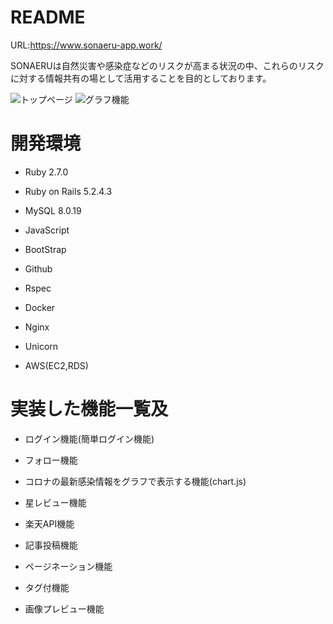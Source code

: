 # README

URL:https://www.sonaeru-app.work/

SONAERUは自然災害や感染症などのリスクが高まる状況の中、これらのリスクに対する情報共有の場として活用することを目的としております。 

![トップページ]( "top")
![グラフ機能](images/colona.png "colona")


# 開発環境

* Ruby 2.7.0

* Ruby on Rails 5.2.4.3

* MySQL 8.0.19

* JavaScript

* BootStrap

* Github

* Rspec

* Docker

* Nginx

* Unicorn

* AWS(EC2,RDS)


# 実装した機能一覧及
* ログイン機能(簡単ログイン機能)

* フォロー機能

* コロナの最新感染情報をグラフで表示する機能(chart.js)

* 星レビュー機能

* 楽天API機能

* 記事投稿機能

* ページネーション機能

* タグ付機能

* 画像プレビュー機能